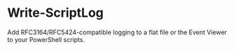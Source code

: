# Write-ScriptLog
Add RFC3164/RFC5424-compatible logging to a flat file or the Event Viewer to your PowerShell scripts.
